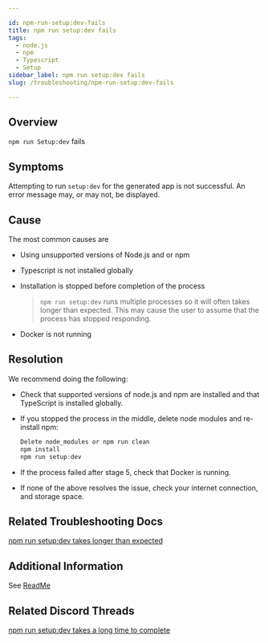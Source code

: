 ```yaml
---

id: npm-run-setup:dev-fails
title: npm run setup:dev fails
tags:
  - node.js
  - npm
  - Typescript
  - Setup
sidebar_label: npm run setup:dev fails
slug: /troubleshooting/npm-run-setup:dev-fails

---
```


## Overview

`npm run Setup:dev` fails


## Symptoms

Attempting to run `setup:dev` for the generated app is not successful. An error message may, or may not, be displayed. 


## Cause

The most common causes are

- Using unsupported versions of Node.js and or npm

- Typescript is not installed globally

- Installation is stopped before completion of the process

  > `npm run setup:dev` runs multiple processes so it will often takes longer than expected. This may cause the user to assume that the process has stopped responding.

 - Docker is not running 

## Resolution

We recommend doing the following: 

- Check that supported versions of node.js and npm are installed and that TypeScript is installed globally.

- If you stopped the process in the middle, delete node modules and re-install npm:

  ```jsx
  Delete node_modules or npm run clean
  npm install
  npm run setup:dev 
  ```

- If the process failed after stage 5, check that Docker is running. 

- If none of the above resolves the issue, check your internet connection, and storage space. 

## Related Troubleshooting Docs

[npm run setup:dev takes longer than expected](\generated_app_setup_slow.html)

## Additional Information

See [ReadMe](https://github.com/amplication/amplication/blob/master/README.md#initializing-all-the-packages)

## Related Discord Threads 

[npm run setup:dev takes a long time to complete](https://discordapp.com/channels/757179260417867879/968914282978893874)




